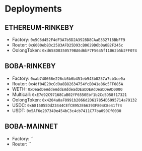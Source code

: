 # Deployments

## ETHEREUM-RINKEBY
- Factory: `0x5C6d452F4dF3A7b5D2A3928D8CAaE332718BbFF9`
- Router: `0x6000eb83c2583AFD25D93cB0629D6b0a0B2F245c`
- OolongToken: `0xd658D0350579BA6d6bF7F5645f11062b5b2FF074`

## BOBA-RINKEBY
- Factory: `0xab740666e226cb5b6b451eb943b0257a7cb3ce0a`
- Router: `0x4df04E20cCd9a8B82634754fcB041e86c5FF085A`
- WETH: `0xDeadDeAddeAddEAddeadDEaDDEAdDeaDDeAD0000`
- Multicall: `0xE7d92C97168CaB02fF6550Ebf1b2Cc5D58f17321`
- OolongToken: `0x4204a0aF0991b2066d2D617854D5995714a79132`
- USDC: `0x6816055Dd23444CEfCB952E66393F804C8e41f74`
- USDT: `0x5AF6e207349e454bC3c4cb7411C77ba090Cf0030`

## BOBA-MAINNET
- Factory: ``
- Router: ``
